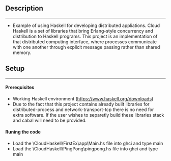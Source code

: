 ## Description
--------------
* Example of using Haskell for developing distributed appliations. Cloud Haskell is a set of libraries that bring Erlang-style concurrency and distribution to Haskell programs. This project is an implementation of that distributed computing interface, where processes communicate with one another through explicit message passing rather than shared memory.

## Setup
--------
#### Prerequisites
* Working Haskell environment (https://www.haskell.org/downloads)
* Due to the fact that this project contains already built libraries for distributed-process and network-transport-tcp there is no need for extra software. If the user wishes to separetly build these libraries stack and cabal will need to be provided.

#### Runing the code
* Load the \CloudHaskell\FirstEx\app\Main.hs file into ghci and type main
* Load the \CloudHaskell\PingPong\pingpong.hs file into ghci and type main
